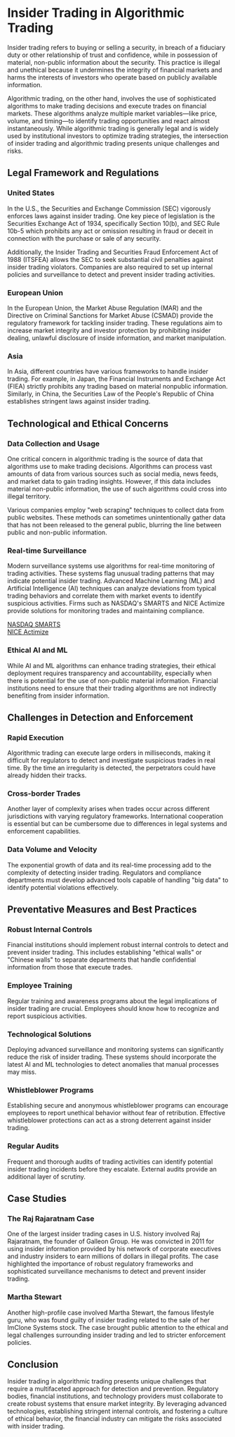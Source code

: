 # Insider Trading in Algorithmic Trading

Insider trading refers to buying or selling a security, in breach of a fiduciary duty or other relationship of trust and confidence, while in possession of material, non-public information about the security. This practice is illegal and unethical because it undermines the integrity of financial markets and harms the interests of investors who operate based on publicly available information.

Algorithmic trading, on the other hand, involves the use of sophisticated algorithms to make trading decisions and execute trades on financial markets. These algorithms analyze multiple market variables—like price, volume, and timing—to identify trading opportunities and react almost instantaneously. While algorithmic trading is generally legal and is widely used by institutional investors to optimize trading strategies, the intersection of insider trading and algorithmic trading presents unique challenges and risks.

## Legal Framework and Regulations

### United States

In the U.S., the Securities and Exchange Commission (SEC) vigorously enforces laws against insider trading. One key piece of legislation is the Securities Exchange Act of 1934, specifically Section 10(b), and SEC Rule 10b-5 which prohibits any act or omission resulting in fraud or deceit in connection with the purchase or sale of any security.

Additionally, the Insider Trading and Securities Fraud Enforcement Act of 1988 (ITSFEA) allows the SEC to seek substantial civil penalties against insider trading violators. Companies are also required to set up internal policies and surveillance to detect and prevent insider trading activities.

### European Union

In the European Union, the Market Abuse Regulation (MAR) and the Directive on Criminal Sanctions for Market Abuse (CSMAD) provide the regulatory framework for tackling insider trading. These regulations aim to increase market integrity and investor protection by prohibiting insider dealing, unlawful disclosure of inside information, and market manipulation.

### Asia

In Asia, different countries have various frameworks to handle insider trading. For example, in Japan, the Financial Instruments and Exchange Act (FIEA) strictly prohibits any trading based on material nonpublic information. Similarly, in China, the Securities Law of the People's Republic of China establishes stringent laws against insider trading.

## Technological and Ethical Concerns

### Data Collection and Usage

One critical concern in algorithmic trading is the source of data that algorithms use to make trading decisions. Algorithms can process vast amounts of data from various sources such as social media, news feeds, and market data to gain trading insights. However, if this data includes material non-public information, the use of such algorithms could cross into illegal territory.

Various companies employ "web scraping" techniques to collect data from public websites. These methods can sometimes unintentionally gather data that has not been released to the general public, blurring the line between public and non-public information.

### Real-time Surveillance

Modern surveillance systems use algorithms for real-time monitoring of trading activities. These systems flag unusual trading patterns that may indicate potential insider trading. Advanced Machine Learning (ML) and Artificial Intelligence (AI) techniques can analyze deviations from typical trading behaviors and correlate them with market events to identify suspicious activities. Firms such as NASDAQ's SMARTS and NICE Actimize provide solutions for monitoring trades and maintaining compliance.

[NASDAQ SMARTS](https://www.nasdaq.com/solutions/nasdaq-smarts)  
[NICE Actimize](https://www.niceactimize.com/solutions/fcm-trade-compliance/)

### Ethical AI and ML

While AI and ML algorithms can enhance trading strategies, their ethical deployment requires transparency and accountability, especially when there is potential for the use of non-public material information. Financial institutions need to ensure that their trading algorithms are not indirectly benefiting from insider information.

## Challenges in Detection and Enforcement

### Rapid Execution

Algorithmic trading can execute large orders in milliseconds, making it difficult for regulators to detect and investigate suspicious trades in real time. By the time an irregularity is detected, the perpetrators could have already hidden their tracks.

### Cross-border Trades

Another layer of complexity arises when trades occur across different jurisdictions with varying regulatory frameworks. International cooperation is essential but can be cumbersome due to differences in legal systems and enforcement capabilities.

### Data Volume and Velocity

The exponential growth of data and its real-time processing add to the complexity of detecting insider trading. Regulators and compliance departments must develop advanced tools capable of handling "big data" to identify potential violations effectively.

## Preventative Measures and Best Practices

### Robust Internal Controls

Financial institutions should implement robust internal controls to detect and prevent insider trading. This includes establishing "ethical walls" or "Chinese walls" to separate departments that handle confidential information from those that execute trades.

### Employee Training

Regular training and awareness programs about the legal implications of insider trading are crucial. Employees should know how to recognize and report suspicious activities.

### Technological Solutions

Deploying advanced surveillance and monitoring systems can significantly reduce the risk of insider trading. These systems should incorporate the latest AI and ML technologies to detect anomalies that manual processes may miss.

### Whistleblower Programs

Establishing secure and anonymous whistleblower programs can encourage employees to report unethical behavior without fear of retribution. Effective whistleblower protections can act as a strong deterrent against insider trading.

### Regular Audits

Frequent and thorough audits of trading activities can identify potential insider trading incidents before they escalate. External audits provide an additional layer of scrutiny.

## Case Studies

### The Raj Rajaratnam Case

One of the largest insider trading cases in U.S. history involved Raj Rajaratnam, the founder of Galleon Group. He was convicted in 2011 for using insider information provided by his network of corporate executives and industry insiders to earn millions of dollars in illegal profits. The case highlighted the importance of robust regulatory frameworks and sophisticated surveillance mechanisms to detect and prevent insider trading.

### Martha Stewart

Another high-profile case involved Martha Stewart, the famous lifestyle guru, who was found guilty of insider trading related to the sale of her ImClone Systems stock. The case brought public attention to the ethical and legal challenges surrounding insider trading and led to stricter enforcement policies.

## Conclusion

Insider trading in algorithmic trading presents unique challenges that require a multifaceted approach for detection and prevention. Regulatory bodies, financial institutions, and technology providers must collaborate to create robust systems that ensure market integrity. By leveraging advanced technologies, establishing stringent internal controls, and fostering a culture of ethical behavior, the financial industry can mitigate the risks associated with insider trading.